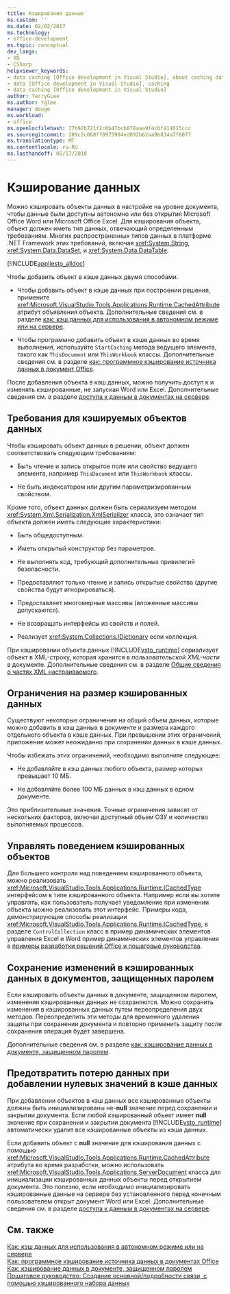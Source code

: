 ```yaml
---
title: Кэширование данных
ms.custom: ''
ms.date: 02/02/2017
ms.technology:
- office-development
ms.topic: conceptual
dev_langs:
- VB
- CSharp
helpviewer_keywords:
- data caching [Office development in Visual Studio], about caching data
- data [Office development in Visual Studio], caching
- data caching [Office development in Visual Studio]
author: TerryGLee
ms.author: tglee
manager: douge
ms.workload:
- office
ms.openlocfilehash: 77b92b721f2c8b47bcb878aaa9f4cbf411015ccc
ms.sourcegitcommit: 209c2c068ff0975994ed892b62aa9b834a7f6077
ms.translationtype: MT
ms.contentlocale: ru-RU
ms.lasthandoff: 05/17/2018
---
```

# <a name="cache-data"></a>Кэширование данных
  Можно кэшировать объекты данных в настройке на уровне документа, чтобы данные были доступны автономно или без открытия Microsoft Office Word или Microsoft Office Excel. Для кэширования объекта, объект должен иметь тип данных, отвечающий определенным требованиям. Многих распространенных типов данных в платформе .NET Framework этих требований, включая <xref:System.String>, <xref:System.Data.DataSet>, и <xref:System.Data.DataTable>.  
  
 [!INCLUDE[appliesto_alldoc](../vsto/includes/appliesto-alldoc-md.md)]  
  
 Чтобы добавить объект в кэше данных двумя способами.  
  
-   Чтобы добавить объект в кэше данных при построении решения, примените <xref:Microsoft.VisualStudio.Tools.Applications.Runtime.CachedAttribute> атрибут объявления объекта. Дополнительные сведения см. в разделе [как: кэш данных для использования в автономном режиме или на сервере](../vsto/how-to-cache-data-for-use-offline-or-on-a-server.md).  
  
-   Чтобы программно добавить объект в кэше данных во время выполнения, используйте `StartCaching` метода ведущего элемента, такого как `ThisDocument` или `ThisWorkbook` классы. Дополнительные сведения см. в разделе [как: программное кэширование источника данных в документ Office](../vsto/how-to-programmatically-cache-a-data-source-in-an-office-document.md).  
  
 После добавления объекта в кэш данных, можно получить доступ к и изменять кэшированные, не запуская Word или Excel. Дополнительные сведения см. в разделе [доступа к данным в документах на сервере](../vsto/accessing-data-in-documents-on-the-server.md).  
  
## <a name="requirements-for-data-objects-to-be-cached"></a>Требования для кэшируемых объектов данных  
 Чтобы кэшировать объект данных в решении, объект должен соответствовать следующим требованиям:  
  
-   Быть чтение и запись открытое поле или свойство ведущего элемента, например `ThisDocument` или `ThisWorkbook` классы.  
  
-   Не быть индексатором или другим параметризированным свойством.  
  
 Кроме того, объект данных должен быть сериализуем методом <xref:System.Xml.Serialization.XmlSerializer> класса, это означает тип объекта должен иметь следующие характеристики:  
  
-   Быть общедоступным.  
  
-   Иметь открытый конструктор без параметров.  
  
-   Не выполнять код, требующий дополнительных привилегий безопасности.  
  
-   Предоставляют только чтение и запись открытые свойства (другие свойства будут игнорироваться).  
  
-   Предоставляет многомерные массивы (вложенные массивы допускаются).  
  
-   Не возвращать интерфейсы из свойств и полей.  
  
-   Реализует <xref:System.Collections.IDictionary> если коллекция.  
  
 При кэшировании объекта данных [!INCLUDE[vsto_runtime](../vsto/includes/vsto-runtime-md.md)] сериализует объект в XML-строку, которая хранится в *пользовательской XML-части* в документе. Дополнительные сведения см. в разделе [Общие сведения о частях XML настраиваемого](../vsto/custom-xml-parts-overview.md).  
  
## <a name="cached-data-size-limits"></a>Ограничения на размер кэшированных данных  
 Существуют некоторые ограничения на общий объем данных, которые можно добавить в кэш данных в документе и размера каждого отдельного объекта в кэше данных. При превышении этих ограничений, приложение может неожиданно при сохранении данных в кэше данных.  
  
 Чтобы избежать этих ограничений, необходимо выполните следующее:  
  
-   Не добавляйте в кэш данных любого объекта, размер которых превышает 10 МБ.  
  
-   Не добавляйте более 100 МБ данных в кэш данных в одном документе.  
  
 Это приблизительные значения. Точные ограничения зависят от нескольких факторов, включая доступный объем ОЗУ и количество выполняемых процессов.  
  
## <a name="control-the-behavior-of-cached-objects"></a>Управлять поведением кэшированных объектов  
 Для большего контроля над поведением кэшированного объекта, можно реализовать <xref:Microsoft.VisualStudio.Tools.Applications.Runtime.ICachedType> интерфейсом в типе кэшированного объекта. Например если вы хотите управлять, как пользователь получает уведомление при изменении объекта можно реализовать этот интерфейс. Примеры кода, демонстрирующие способы реализации <xref:Microsoft.VisualStudio.Tools.Applications.Runtime.ICachedType>, в разделе `ControlCollection` класс в пример динамических элементов управления Excel и Word пример динамических элементов управления в [примеры разработки решений Office и пошаговые руководства](../vsto/office-development-samples-and-walkthroughs.md).  
  
## <a name="persist-changes-to-cached-data-in-password-protected-documents"></a>Сохранение изменений в кэшированных данных в документов, защищенных паролем  
 Если кэшировать объекты данных в документе, защищенном паролем, изменения кэшированных данных не сохраняются. Можно сохранить изменения в кэшированных данных путем переопределения двух методов. Переопределить эти методы для временного удаления защиты при сохранении документа и повторно применить защиту после сохранения операция будет завершена.  
  
 Дополнительные сведения см. в разделе [как: кэширование данных в документе, защищенном паролем](../vsto/how-to-cache-data-in-a-password-protected-document.md).  
  
## <a name="prevent-data-loss-when-adding-null-values-to-the-data-cache"></a>Предотвратить потерю данных при добавлении нулевых значений в кэше данных  
 При добавлении объектов в кэш данных все кэшированные объекты должны быть инициализированы не-**null** значение перед сохранении и закрытии документа. Если любой кэшированный объект имеет **null** значение при сохранении и закрытии документа [!INCLUDE[vsto_runtime](../vsto/includes/vsto-runtime-md.md)] автоматически удалит все кэшированные объекты из кэша данных.  
  
 Если добавить объект с **null** значение для кэширования данных с помощью <xref:Microsoft.VisualStudio.Tools.Applications.Runtime.CachedAttribute> атрибута во время разработки, можно использовать <xref:Microsoft.VisualStudio.Tools.Applications.ServerDocument> класса для инициализации кэшированных данных объекты перед открытием документа. Это полезно, если необходимо инициализировать кэшированные данные на сервере без установленного перед конечным пользователем открыт документ Word или Excel. Дополнительные сведения см. в разделе [доступа к данным в документах на сервере](../vsto/accessing-data-in-documents-on-the-server.md).  
  
## <a name="see-also"></a>См. также  
 [Как: кэш данных для использования в автономном режиме или на сервере](../vsto/how-to-cache-data-for-use-offline-or-on-a-server.md)   
 [Как: программное кэширование источника данных в документах Office](../vsto/how-to-programmatically-cache-a-data-source-in-an-office-document.md)   
 [Как: кэширование данных в документе, защищенном паролем](../vsto/how-to-cache-data-in-a-password-protected-document.md)   
 [Пошаговое руководство: Создание основной/подробности связи, с помощью кэшированного набора данных](../vsto/walkthrough-creating-a-master-detail-relation-using-a-cached-dataset.md)  
  
  